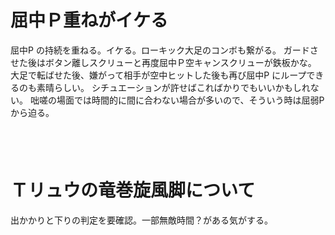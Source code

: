 # 屈中Ｐ重ねがイケる

屈中P の持続を重ねる。イケる。ローキック大足のコンボも繋がる。
ガードさせた後はボタン離しスクリューと再度屈中Ｐ空キャンスクリューが鉄板かな。
大足で転ばせた後、嫌がって相手が空中ヒットした後も再び屈中P にループできるのも素晴らしい。
シチュエーションが許せばこればかりでもいいかもしれない。
咄嗟の場面では時間的に間に合わない場合が多いので、そういう時は屈弱P から迫る。

　  
　  

# Ｔリュウの竜巻旋風脚について

出かかりと下りの判定を要確認。一部無敵時間？がある気がする。
